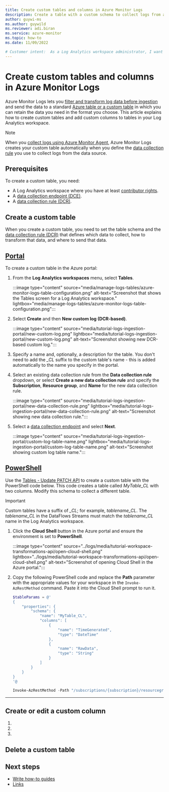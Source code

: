 ```yaml
---
title: Create custom tables and columns in Azure Monitor Logs
description: Create a table with a custom schema to collect logs from any data source. 
author: guywi-ms
ms.author: guywild
ms.reviewer: adi.biran
ms.service: azure-monitor
ms.topic: how-to 
ms.date: 11/09/2022

# Customer intent:  As a Log Analytics workspace administrator, I want to create a table with a custom schema to store logs from an Azure or non-Azure data source.
---
```


# Create custom tables and columns in Azure Monitor Logs

Azure Monitor Logs lets you [filter and transform log data before ingestion](../essentials/data-collection-transformations.md) and send the data to a standard [Azure table or a custom table](../logs/manage-logs-tables.md#table-type) in which you can retain the data you need in the format you choose. This article explains how to create custom tables and add custom columns to tables in your Log Analytics workspace.  

> [!NOTE]
> When you [collect logs using Azure Monitor Agent](../agents/agents-overview.md), Azure Monitor Logs creates your custom table automatically when you define the [data collection rule](../agents/agents-overview.md#install-the-agent-and-configure-data-collection) you use to collect logs from the data source. 

## Prerequisites

To create a custom table, you need:

- A Log Analytics workspace where you have at least [contributor rights](../logs/manage-access.md#azure-rbac).
- A [data collection endpoint (DCE)](../essentials/data-collection-endpoint-overview.md).
- A [data collection rule (DCR)](../logs/tutorial-logs-ingestion-api.md#create-data-collection-rule).
  
## Create a custom table

When you create a custom table, you need to set the table schema and the [data collection rule (DCR)](../essentials/data-collection-rule-overview.md) that defines which data to collect, how to transform that data, and where to send that data.

## [Portal](#tab/portal-1)

To create a custom table in the Azure portal:

1. From the **Log Analytics workspaces** menu, select **Tables**.  

    :::image type="content" source="media/manage-logs-tables/azure-monitor-logs-table-configuration.png" alt-text="Screenshot that shows the Tables screen for a Log Analytics workspace." lightbox="media/manage-logs-tables/azure-monitor-logs-table-configuration.png":::

1. Select **Create** and then **New custom log (DCR-based)**.

    :::image type="content" source="media/tutorial-logs-ingestion-portal/new-custom-log.png" lightbox="media/tutorial-logs-ingestion-portal/new-custom-log.png" alt-text="Screenshot showing new DCR-based custom log.":::

1. Specify a name and, optionally, a description for the table. You don't need to add the *_CL* suffix to the custom table's name - this is added automatically to the name you specify in the portal. 

1. Select an existing data collection rule from the **Data collection rule** dropdown, or select **Create a new data collection rule** and specify the **Subscription**, **Resource group**, and **Name** for the new data collection rule. 

    :::image type="content" source="media/tutorial-logs-ingestion-portal/new-data-collection-rule.png" lightbox="media/tutorial-logs-ingestion-portal/new-data-collection-rule.png" alt-text="Screenshot showing new data collection rule.":::

4. Select a [data collection endpoint](../essentials/data-collection-endpoint-overview.md#create-data-collection-endpoint) and select **Next**.

    :::image type="content" source="media/tutorial-logs-ingestion-portal/custom-log-table-name.png" lightbox="media/tutorial-logs-ingestion-portal/custom-log-table-name.png" alt-text="Screenshot showing custom log table name.":::

## [PowerShell](#tab/powershell-1)

Use the [Tables - Update PATCH API](/rest/api/loganalytics/tables/update) to create a custom table with the PowerShell code below. This code creates a table called *MyTable_CL* with two columns. Modify this schema to collect a different table. 

> [!IMPORTANT]
> Custom tables have a suffix of *_CL*; for example, *tablename_CL*. The *tablename_CL* in the DataFlows Streams must match the *tablename_CL* name in the Log Analytics workspace.

1. Click the **Cloud Shell** button in the Azure portal and ensure the environment is set to **PowerShell**.

    :::image type="content" source="../logs/media/tutorial-workspace-transformations-api/open-cloud-shell.png" lightbox="../logs/media/tutorial-workspace-transformations-api/open-cloud-shell.png" alt-text="Screenshot of opening Cloud Shell in the Azure portal.":::

2. Copy the following PowerShell code and replace the **Path** parameter with the appropriate values for your workspace in the `Invoke-AzRestMethod` command. Paste it into the Cloud Shell prompt to run it. 

    ```PowerShell
    $tableParams = @'
    {
        "properties": {
            "schema": {
                "name": "MyTable_CL",
                "columns": [
                    {
                        "name": "TimeGenerated",
                        "type": "DateTime"
                    }, 
                    {
                        "name": "RawData",
                        "type": "String"
                    }
                ]
            }
        }
    }
    '@

    Invoke-AzRestMethod -Path "/subscriptions/{subscription}/resourcegroups/{resourcegroup}/providers/microsoft.operationalinsights/workspaces/{workspace}/tables/MyTable_CL?api-version=2021-12-01-preview" -Method PUT -payload $tableParams
    ```

---
## Create or edit a custom column

<!-- Introduction paragraph -->
1. <!-- Step 1 -->
1. <!-- Step 2 -->
1. <!-- Step n -->

## Delete a custom table

## Next steps
<!-- Add a context sentence for the following links -->
- [Write how-to guides](contribute-how-to-write-howto.md)
- [Links](links-how-to.md)
